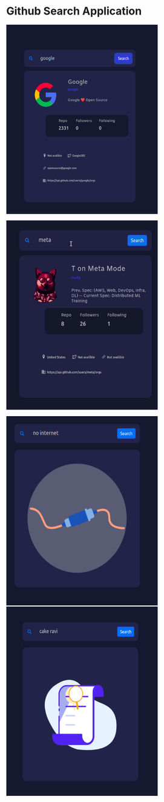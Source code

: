 # Github Search Application



<div>





<img src='./static/images/normal-google.png' width="400" height="500" >





<img src='./static/gif/offcial.gif' width="400" 
height="500" >




<img src='./static/images/nointernet.png' width="400" height="500">





<img src='./static/images/notfound.png' width="400" height="500">

</div>


